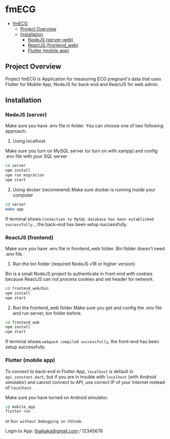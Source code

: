 # fmECG

<!-- ## Table of Contents -->

- [fmECG](#fmecg)
  - [Project Overview](#project-overview)
  - [Installation](#installation)
    - [NodeJS (server-web)](#nodejs-server)
    - [ReactJS (frontend_web)](#reactjs-frontend)
    - [Flutter (mobile app)](#flutter-mobile-app)

## Project Overview

Project fmECG is Application for measuring ECG pregnant's data that uses Flutter for Mobile App, NodeJS for back-end and ReactJS for web admin. 

## Installation

### NodeJS (server)
Make sure you have .env file in folder. You can choose one of two following approach:
1. Using localhost 

Make sure you turn on MySQL server (or turn on with xampp) and config .env file with your SQL server
```bash
cd server
npm install
npm run migration
npm start
```

2. Using docker (recommend)
Make sure docker is running inside your computer
```bash
cd server
make app
```
If terminal shows `Connection to MySQL database has been established successfully.`, the back-end has been setup successfully.

### ReactJS (frontend)
Make sure you have .env file in frontend_web folder. Bin folder doesn't need .env file.
1. Run the bin folder (required NodeJS v18 or higher version)

Bin is a small NodeJS project to authenticate in front-end with cookies because ReactJS can not process cookies and set header for network. 
```bash
cd frontend_web/bin
npm install
npm start
```

2. Run the frontend_web folder
Make sure you get and config the .env file and run server, bin folder before.
```bash
cd frontend_web
npm install
npm start
```
If terminal shows `webpack compiled successfully`, the front-end has been setup successfully.

### Flutter (mobile app)

To connect to back-end in Flutter App, `localhost` is default in `api_constant.dart`, but if you are in trouble with `localhost` (with Android simulator) and cannot connect to API, use correct IP of your Internet instead of `localhost`.

Make sure you have turned on Android simulator.

```bash
cd mobile_app
flutter run
```

or `Run without Debugging on VSCode`.

Login to App: thaikaka@gmail.com / 12345678
